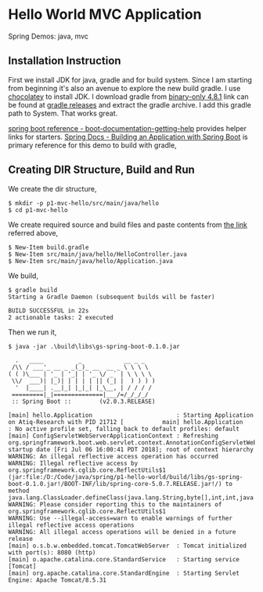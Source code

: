 # Hello World MVC Application
Spring Demos: java, mvc

## Installation Instruction
First we install JDK for java, gradle and for build system. Since I am starting from beginning it's also an avenue to explore the new build gradle. I use [chocolatey][5] to install JDK. I download gradle from [binary-only 4.8.1][4] link can be found at [gradle releases][3] and extract the gradle archive. I add this gradle path to System. That works great.

[spring boot reference - boot-documentation-getting-help][1] provides helper links for starters.
[Spring Docs - Building an Application with Spring Boot][2] is primary reference for this demo to build with gradle,

## Creating DIR Structure, Build and Run
We create the dir structure,

    $ mkdir -p p1-mvc-hello/src/main/java/hello
    $ cd p1-mvc-hello

We create required source and build files and paste contents from [the link][2] referred above,

    $ New-Item build.gradle
    $ New-Item src/main/java/hello/HelloController.java
    $ New-Item src/main/java/hello/Application.java

We build,

    $ gradle build
    Starting a Gradle Daemon (subsequent builds will be faster)

    BUILD SUCCESSFUL in 22s
    2 actionable tasks: 2 executed
    
Then we run it,

    $ java -jar .\build\libs\gs-spring-boot-0.1.0.jar

      .   ____          _            __ _ _
     /\\ / ___'_ __ _ _(_)_ __  __ _ \ \ \ \
    ( ( )\___ | '_ | '_| | '_ \/ _` | \ \ \ \
     \\/  ___)| |_)| | | | | || (_| |  ) ) ) )
      '  |____| .__|_| |_|_| |_\__, | / / / /
     =========|_|==============|___/=/_/_/_/
     :: Spring Boot ::        (v2.0.3.RELEASE)    

    [main] hello.Application                        : Starting Application on Atiq-Research with PID 21712 [           main] hello.Application                        : No active profile set, falling back to default profiles: default
    [main] ConfigServletWebServerApplicationContext : Refreshing org.springframework.boot.web.servlet.context.AnnotationConfigServletWebServerApplicationContext@5af3afd9: startup date [Fri Jul 06 16:00:41 PDT 2018]; root of context hierarchy
    WARNING: An illegal reflective access operation has occurred
    WARNING: Illegal reflective access by org.springframework.cglib.core.ReflectUtils$1 (jar:file:/D:/Code/java/spring/p1-hello-world/build/libs/gs-spring-boot-0.1.0.jar!/BOOT-INF/lib/spring-core-5.0.7.RELEASE.jar!/) to method java.lang.ClassLoader.defineClass(java.lang.String,byte[],int,int,java.security.ProtectionDomain)
    WARNING: Please consider reporting this to the maintainers of org.springframework.cglib.core.ReflectUtils$1
    WARNING: Use --illegal-access=warn to enable warnings of further illegal reflective access operations
    WARNING: All illegal access operations will be denied in a future release
    [main] o.s.b.w.embedded.tomcat.TomcatWebServer  : Tomcat initialized with port(s): 8080 (http)
    [main] o.apache.catalina.core.StandardService   : Starting service [Tomcat]
    [main] org.apache.catalina.core.StandardEngine  : Starting Servlet Engine: Apache Tomcat/8.5.31
    
    
  [1]: https://docs.spring.io/spring-boot/docs/2.0.3.RELEASE/reference/htmlsingle/#boot-documentation-getting-help
  [2]: https://spring.io/guides/gs/spring-boot/
  [3]: https://gradle.org/releases/
  [4]: https://gradle.org/next-steps/?version=4.8.1&format=bin
  [5]: https://chocolatey.org/
